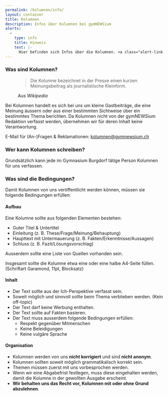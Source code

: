 ```yaml
---
permalink: /kolumnen/info/
layout: container
title: Kolumnen
description: Infos über Kolumnen bei gymNEWSium
alerts:
  - 
    type: info
    title: Hinweis
    text: |-
      Hier befinden sich Infos über die Kolumnen. <a class="alert-link text-decoration-underline" href="/kolumnen/">Zu den Kolumnen</a>.
---
```


### Was sind Kolumnen?

<figure>
  <blockquote class="blockquote">
    <p>Die Kolumne bezeichnet in der Presse einen kurzen Meinungsbeitrag als journalistische Kleinform.</p>
  </blockquote>
  <figcaption class="blockquote-footer">
    Aus <cite title="Source Title">Wikipedia</cite>
  </figcaption>
</figure>

Bei Kolumnen handelt es sich bei uns um kleine Gastbeiträge, die eine Meinung äussern oder aus einer bestimmten Sichtweise über ein bestimmtes Thema berichten. Da Kolumnen nicht von der gymNEWSium Redaktion verfasst werden, übernehmen wir für deren Inhalt keine Verantwortung.

E-Mail für (An-)Fragen & Reklamationen: [kolumnen@gymnewsium.ch](mailto:kolumnen@gymnewsium.ch)

### Wer kann Kolumnen schreiben?

Grundsätzlich kann jede im Gymnasium Burgdorf tätige Person Kolumnen für uns verfassen.

### Was sind die Bedingungen?

Damit Kolumnen von uns veröffentlicht werden können, müssen sie folgende Bedingungen erfüllen:

#### Aufbau

Eine Kolumne sollte aus folgenden Elementen bestehen:

- Guter Titel & Untertitel
- Einleitung (z. B. These/Frage/Meinung/Behauptung)
- Haupttext mit Untermauerung (z. B. Fakten/Erkenntnisse/Aussagen)
- Schluss (z. B. Fazit/Lösungsvorschlag)

Ausserdem sollte eine Liste von Quellen vorhanden sein.

Insgesamt sollte die Kolumne etwa eine oder eine halbe A4-Seite füllen. (Schriftart Garamond, 11pt, Blocksatz)

#### Inhalt

- Der Text sollte aus der Ich-Perspektive verfasst sein.
- Soweit möglich und sinnvoll sollte beim Thema verblieben werden. (Kein off-topic)
- Der Text darf keine Werbung enthalten.
- Der Text sollte auf Fakten basieren.
- Der Text muss ausserdem folgende Bedingungen erfüllen:
  - Respekt gegenüber Mitmenschen
  - Keine Beleidigungen
  - Keine vulgäre Sprache

#### Organisation

- Kolumnen werden von uns **nicht korrigiert** und sind **nicht anonym**.
- Kolumnen sollten soweit möglich grammatikalisch korrekt sein.
- Themen müssen zuerst mit uns vorbesprochen werden.
- Wenn wir eine Abgabefrist festlegen, muss diese eingehalten werden, damit die Kolumne in der gewollten Ausgabe erscheint.
- **Wir behalten uns das Recht vor, Kolumnen mit oder ohne Grund abzulehnen**.
